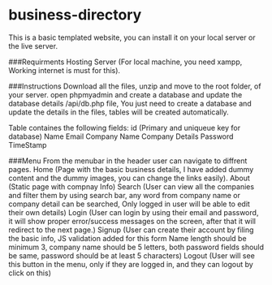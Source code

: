 # business-directory
This is a basic templated website, you can install it on your local server or the live server.

###Requirments
Hosting Server (For local machine, you need xampp, Working internet is must for this).

###Instructions
Download all the files, unzip and move to the root folder, of your server.
open phpmyadmin and create a database and update the database details /api/db.php file, You just need to create a database and update the details in the files, tables will be created automatically.

Table containes the following fields:
id (Primary and uniqueue key for database)
Name
Email
Company Name
Company Details
Password
TimeStamp

###Menu
From the menubar in the header user can navigate to diffrent pages.
Home (Page with the basic business details, I have added dummy content and the dummy images, you can change the links easily).
About (Static page with compnay Info)
Search (User can view all the companies and filter them by using search bar, any word from company name or company detail can be searched, Only logged in user will be able to edit their own details)
Login (User can login by using their email and password, it will show proper error/success messages on the screen, after that it will redirect to the next page.)
Signup (User can create their  account by filing the basic info, JS validation added for this form Name length should be minimum 3, company name should be 5 letters, both password fields should be same, password should be at least 5 characters)
Logout (User will see this button in the menu, only if they are logged in, and they can logout by click on this)
